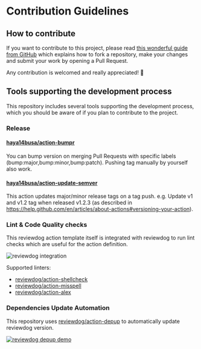 
# Contribution Guidelines

## How to contribute

If you want to contribute to this project, please read [this wonderful guide from GitHub](https://guides.github.com/activities/forking/) which explains how to fork a repository, make your changes and submit your work by opening a Pull Request.

Any contribution is welcomed and really appreciated! :rocket:

## Tools supporting the development process

This repository includes several tools supporting the development process, which you should be aware of if you plan to contribute to the project.

### Release

#### [haya14busa/action-bumpr](https://github.com/haya14busa/action-bumpr)

You can bump version on merging Pull Requests with specific labels (bump:major,bump:minor,bump:patch).
Pushing tag manually by yourself also work.

#### [haya14busa/action-update-semver](https://github.com/haya14busa/action-update-semver)

This action updates major/minor release tags on a tag push. e.g. Update v1 and v1.2 tag when released v1.2.3 (as described in https://help.github.com/en/articles/about-actions#versioning-your-action).

### Lint & Code Quality checks

This reviewdog action template itself is integrated with reviewdog to run lint checks which are useful for the action definition.

![reviewdog integration](https://user-images.githubusercontent.com/3797062/72735107-7fbb9600-3bde-11ea-8087-12af76e7ee6f.png)

Supported linters:

- [reviewdog/action-shellcheck](https://github.com/reviewdog/action-shellcheck)
- [reviewdog/action-misspell](https://github.com/reviewdog/action-misspell)
- [reviewdog/action-alex](https://github.com/reviewdog/action-alex)

### Dependencies Update Automation

This repository uses [reviewdog/action-depup](https://github.com/reviewdog/action-depup) to automatically update
reviewdog version.

[![reviewdog depup demo](https://user-images.githubusercontent.com/3797062/73154254-170e7500-411a-11ea-8211-912e9de7c936.png)](https://github.com/EPMatt/reviewdog-action-tsc/pull/6)
